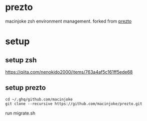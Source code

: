 # prezto
macinjoke zsh environment management.
forked from [prezto](https://github.com/sorin-ionescu/prezto)

# setup

## setup zsh
https://qiita.com/nenokido2000/items/763a4af5c161ff5ede68

## setup prezto

```
cd ~/.ghq/github.com/macinjoke
git clone --recursive https://github.com/macinjoke/prezto.git
```

run migrate.sh
